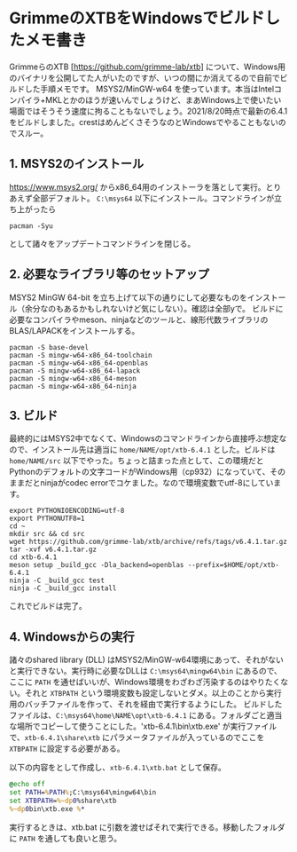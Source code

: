 # GrimmeのXTBをWindowsでビルドしたメモ書き
GrimmeらのXTB [https://github.com/grimme-lab/xtb] について、Windows用のバイナリを公開してた人がいたのですが、いつの間にか消えてるので自前でビルドした手順メモです。
MSYS2/MinGW-w64 を使っています。本当はIntelコンパイラ+MKLとかのほうが速いんでしょうけど、まあWindows上で使いたい場面ではそうそう速度に拘ることもないでしょう。2021/8/20時点で最新の6.4.1をビルドしました。crestはめんどくさそうなのとWindowsでやることもないのでスルー。

## 1. MSYS2のインストール
https://www.msys2.org/ からx86_64用のインストーラを落として実行。とりあえず全部デフォルト。
`C:\msys64` 以下にインストール。コマンドラインが立ち上がったら
```
pacman -Syu
```
として諸々をアップデートコマンドラインを閉じる。

## 2. 必要なライブラリ等のセットアップ
MSYS2 MinGW 64-bit を立ち上げて以下の通りにして必要なものをインストール（余分なのもあるかもしれないけど気にしない）。確認は全部yで。
ビルドに必要なコンパイラやmeson、ninjaなどのツールと、線形代数ライブラリのBLAS/LAPACKをインストールする。

```
pacman -S base-devel
pacman -S mingw-w64-x86_64-toolchain
pacman -S mingw-w64-x86_64-openblas
pacman -S mingw-w64-x86_64-lapack
pacman -S mingw-w64-x86_64-meson
pacman -S mingw-w64-x86_64-ninja
```

## 3. ビルド
最終的にはMSYS2中でなくて、Windowsのコマンドラインから直接呼ぶ想定なので、インストール先は適当に `home/NAME/opt/xtb-6.4.1` とした。ビルドは `home/NAME/src` 以下でやった。ちょっと詰まった点として、この環境だとPythonのデフォルトの文字コードがWindows用（cp932）になっていて、そのままだとninjaがcodec errorでコケました。なので環境変数でutf-8にしています。
```
export PYTHONIOENCODING=utf-8
export PYTHONUTF8=1
cd ~
mkdir src && cd src
wget https://github.com/grimme-lab/xtb/archive/refs/tags/v6.4.1.tar.gz
tar -xvf v6.4.1.tar.gz
cd xtb-6.4.1
meson setup _build_gcc -Dla_backend=openblas --prefix=$HOME/opt/xtb-6.4.1
ninja -C _build_gcc test
ninja -C _build_gcc install
```
これでビルドは完了。

## 4. Windowsからの実行
諸々のshared library (DLL) はMSYS2/MinGW-w64環境にあって、それがないと実行できない。実行時に必要なDLLは `C:\msys64\mingw64\bin` にあるので、ここに `PATH` を通せばいいが、Windows環境をわざわざ汚染するのはやりたくない。それと `XTBPATH` という環境変数も設定しないとダメ。以上のことから実行用のバッチファイルを作って、それを経由で実行するようにした。
ビルドしたファイルは、`C:\msys64\home\NAME\opt\xtb-6.4.1` にある。フォルダごと適当な場所でコピーして使うことにした。'xtb-6.4.1\bin\xtb.exe' が実行ファイルで、`xtb-6.4.1\share\xtb` にパラメータファイルが入っているのでここを `XTBPATH` に設定する必要がある。 

以下の内容をとして作成し、`xtb-6.4.1\xtb.bat` として保存。 
 
```xtb.bat
@echo off
set PATH=%PATH%;C:\msys64\mingw64\bin
set XTBPATH=%~dp0%share\xtb
%~dp0bin\xtb.exe %*
```

実行するときは、xtb.bat に引数を渡せばそれで実行できる。移動したフォルダに `PATH` を通しても良いと思う。


